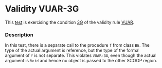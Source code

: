 # Validity VUAR-3G

This [test](.) is exercising the condition [3G](../Readme.md) of the validity rule [VUAR](../../vuar/Readme.md).

### Description

In this test, there is a separate call to the procedure `f` from class `BB`. The type of the actual argument is reference, but the type of the formal argument of `f` is not separate. This violates `VUAR-3G`, even though the actual argument is `Void` and hence no object is passed to the other SCOOP region.
